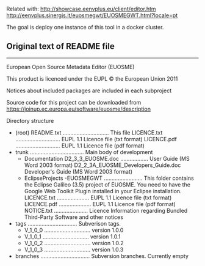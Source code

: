 
Related with: http://showcase.eenvplus.eu/client/editor.htm
http://eenvplus.sinergis.it/euosmegwt/EUOSMEGWT.html?locale=pt

The goal is deploy one instance of this tool in a docker cluster.

## Original text of README file
----
European Open Source Metadata Editor (EUOSME)

This product is licenced under the EUPL © the European Union 2011 

Notices about included packages are included in each subproject

Source code for this project can be downloaded from https://joinup.ec.europa.eu/software/euosme/description 

Directory structure

- (root)
  README.txt .............................. This file
  LICENCE.txt ............................. EUPL 1.1 Licence file (txt format)
  LICENCE.pdf ............................. EUPL 1.1 Licence file (pdf format)
- trunk ................................... Main body of development
   - Documentation
       D2_3_3_EUOSME.doc .................. User Guide (MS Word 2003 format)
       D2_2_3A_EUOSME_Developers_Guide.doc  Developer's Guide (MS Word 2003 format)
   - EclipseProjects
       -EUOSMEGWT ......................... This folder contains the Eclipse Galileo (3.5) project of EUOSME. You need to have the Google Web Toolkit Plugin installed in your Eclipse installation.
          LICENCE.txt ..................... EUPL 1.1 Licence file (txt format)
          LICENCE.pdf ..................... EUPL 1.1 Licence file (pdf format)
          NOTICE.txt ...................... Licence Information regarding Bundled Third-Party Software and other notices
- tags     ................................ Subverison tags. 
   - V_1_0_0 .............................. version 1.0.0
   - V_1_0_1 .............................. version 1.0.1
   - V_1_0_2 .............................. version 1.0.2
   - V_1_0_3 .............................. version 1.0.3
- branches ................................ Subversion branches. Currently empty

